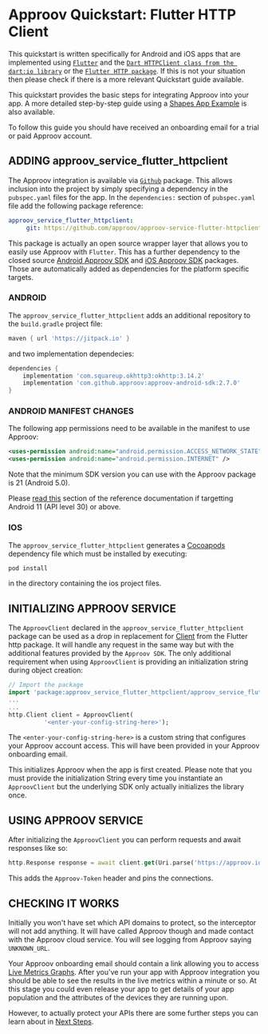 # Approov Quickstart: Flutter HTTP Client

This quickstart is written specifically for Android and iOS apps that are implemented using [`Flutter`](https://flutter.dev/) and the [`Dart HTTPClient class from the dart:io library`](https://api.dart.dev/stable/2.9.3/dart-io/HttpClient-class.html) or the [`Flutter HTTP package`](https://pub.dev/packages/http). If this is not your situation then please check if there is a more relevant Quickstart guide available.

This quickstart provides the basic steps for integrating Approov into your app. A more detailed step-by-step guide using a [Shapes App Example](https://github.com/approov/quickstart-flutter-httpclient/blob/master/SHAPES-EXAMPLE.md) is also available.

To follow this guide you should have received an onboarding email for a trial or paid Approov account.

## ADDING approov_service_flutter_httpclient

The Approov integration is available via [`Github`](https://github.com/approov/approov-service-flutter-httpclient) package. This allows inclusion into the project by simply specifying a dependency in the `pubspec.yaml` files for the app. In the `dependencies:` section of `pubspec.yaml` file add the following package reference:

```yaml
approov_service_flutter_httpclient:
     git: https://github.com/approov/approov-service-flutter-httpclient.git
```

This package is actually an open source wrapper layer that allows you to easily use Approov with `Flutter`. This has a further dependency to the closed source [Android Approov SDK](https://github.com/approov/approov-android-sdk) and [iOS Approov SDK](https://github.com/approov/approov-ios-sdk) packages. Those are automatically added as dependencies for the platform specific targets.

### ANDROID

The `approov_service_flutter_httpclient` adds an additional repository to the `build.gradle` project file:

```gradle
maven { url 'https://jitpack.io' }
```

and two implementation dependecies:

```gradle
dependencies {
    implementation 'com.squareup.okhttp3:okhttp:3.14.2'
    implementation 'com.github.approov:approov-android-sdk:2.7.0'
}
```

### ANDROID MANIFEST CHANGES

The following app permissions need to be available in the manifest to use Approov:

```xml
<uses-permission android:name="android.permission.ACCESS_NETWORK_STATE" />
<uses-permission android:name="android.permission.INTERNET" />
```

Note that the minimum SDK version you can use with the Approov package is 21 (Android 5.0). 

Please [read this](https://approov.io/docs/latest/approov-usage-documentation/#targetting-android-11-and-above) section of the reference documentation if targetting Android 11 (API level 30) or above.

### IOS

The `approov_service_flutter_httpclient` generates a [Cocoapods](https://cocoapods.org) dependency file which must be installed by executing:

```Bash
pod install
```

in the directory containing the ios project files.

## INITIALIZING APPROOV SERVICE

The `ApproovClient` declared in the `approov_service_flutter_httpclient` package can be used as a drop in replacement for [Client](https://pub.dev/packages/http) from the Flutter http package. It will handle any request in the same way but with the additional features provided by the `Approov SDK`. The only additional requirement when using `ApproovClient` is providing an initialization string during object creation:

```Dart
// Import the package
import 'package:approov_service_flutter_httpclient/approov_service_flutter_httpclient.dart';
...
...
http.Client client = ApproovClient(
          '<enter-your-config-string-here>');
```

The `<enter-your-config-string-here>` is a custom string that configures your Approov account access. This will have been provided in your Approov onboarding email.

This initializes Approov when the app is first created. Please note that you must provide the initialization String every time you instantiate an `ApproovClient` but the underlying SDK only actually initializes the library once.

## USING APPROOV SERVICE

After initializing the `ApproovClient` you can perform requests and await responses like so:

```Dart
http.Response response = await client.get(Uri.parse('https://approov.io'));
```

This adds the `Approov-Token` header and pins the connections.

## CHECKING IT WORKS

Initially you won't have set which API domains to protect, so the interceptor will not add anything. It will have called Approov though and made contact with the Approov cloud service. You will see logging from Approov saying `UNKNOWN_URL`.

Your Approov onboarding email should contain a link allowing you to access [Live Metrics Graphs](https://approov.io/docs/latest/approov-usage-documentation/#metrics-graphs). After you've run your app with Approov integration you should be able to see the results in the live metrics within a minute or so. At this stage you could even release your app to get details of your app population and the attributes of the devices they are running upon.

However, to actually protect your APIs there are some further steps you can learn about in [Next Steps](https://github.com/approov/quickstart-flutter-httpclient/blob/master/NEXT-STEPS.md).






